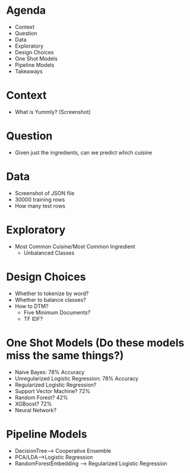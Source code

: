 # Agenda
- Context
- Question
- Data
- Exploratory
- Design Choices
- One Shot Models
- Pipeline Models
- Takeaways

# Context
- What is Yummly? (Screenshot)

# Question
- Given just the ingredients, can we predict which cuisine

# Data
- Screenshot of JSON file
- 30000 training rows
- How many test rows

# Exploratory
- Most Common Cuisine/Most Common Ingredient
  - Unbalanced Classes

# Design Choices
- Whether to tokenize by word?
- Whether to balance classes?
- How to DTM?
  - Five Minimum Documents?
  - TF IDF? 

# One Shot Models (Do these models miss the same things?)
- Naive Bayes: 78% Accuracy
- Unregularized Logistic Regression: 78% Accuracy
- Regularized Logistic Regression?
- Support Vector Machine? 72%
- Random Forest? 42%
- XGBoost? 72%
- Neural Network?

# Pipeline Models
- DecisionTree--> Cooperative Ensemble
- PCA/LDA-->Logistic Regression
- RandomForestEmbedding --> Regularized Logistic Regression
